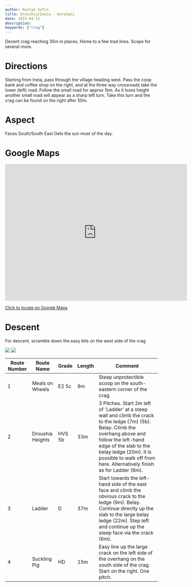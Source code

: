 ```yaml
---
author: Rustam Safin
title: Droushia/Ineia - Koratgoi
date: 2023-04-11
description:
keywords: ["crag"]
---
```


Decent crag reaching 35m in places. Home to a few trad lines. Scope for several more.

# Directions

Starting from Ineia, pass through the village heading west. Pass the coop bank and coffee shop on the right, and at the three way crossroads take the lower (left) road. Follow the small road for approx 1km. As it loses height another small road will appear as a sharp left turn. Take this turn and the crag can be found on the right after 50m.

# Aspect

Faces South/South East Gets the sun most of the day.

# Google Maps

<iframe src="https://www.google.com/maps/embed?pb=!1m17!1m12!1m3!1d4236.538257393179!2d32.38075331523916!3d34.956321980369744!2m3!1f0!2f0!3f0!3m2!1i1024!2i768!4f13.1!3m2!1m1!2zMzTCsDU3JzIyLjgiTiAzMsKwMjInNTguNiJF!5e1!3m2!1sen!2s!4v1681205397764!5m2!1sen!2s" width="600" height="450" style="border:0;" allowfullscreen="" loading="lazy" referrerpolicy="no-referrer-when-downgrade"></iframe>

[Click to locate on Google Maps](https://goo.gl/maps/XbSzMz1qfsdRZbBF8)

# Descent

For descent, scramble down the easy bits on the west side of the crag


![](/droushia/dr_lr_2.jpg)
![](/droushia/dr_lr_3.jpg)

| Route Number | Route Name       | Grade  | Length | Comment                                                                                                                                                                                                                                                                             |
| ------------ | ---------------- | ------ | ------ | ----------------------------------------------------------------------------------------------------------------------------------------------------------------------------------------------------------------------------------------------------------------------------------- |
| 1            | Meals on Wheels  | E2 5c  | 9m     | Steep unprotectible scoop on the south-eastern corner of the crag.                                                                                                                                                                                                                  |
| 2            | Droushia Heights | HVS 5b | 33m    | 3 Pitches. Start 2m left of 'Ladder' at a steep wall and climb the crack to the ledge (7m) (5b). Belay. Climb the overhang above and follow the left-hand edge of the slab to the belay ledge (20m). It is possible to walk off from here. Alternatively finish as for Ladder (6m). |
| 3            | Ladder           | D      | 37m    | Start towards the left-hand side of the east face and climb the obvious crack to the ledge (9m). Belay. Continue directly up the slab to the large belay ledge (22m). Step left and continue up the steep face via the crack (6m).                                                  |
| 4            | Suckling Pig     | HD     | 15m    | Easy line up the large crack on the left side of the overhang on the south side of the crag. Start on the right. One pitch.                                                                                                                                                         |

